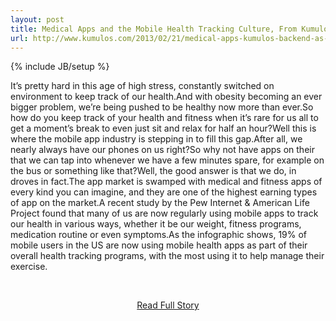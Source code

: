 ```yaml
---
layout: post
title: Medical Apps and the Mobile Health Tracking Culture, From Kumulos (Backend as a Service)
url: http://www.kumulos.com/2013/02/21/medical-apps-kumulos-backend-as-a-service-2/
---
```

{% include JB/setup %}<p>It’s pretty hard in this age of high stress, constantly switched on environment to keep track of our health.And with obesity becoming an ever bigger problem, we’re being pushed to be healthy now more than ever.So how do you keep track of your health and fitness when it’s rare for us all to get a moment’s break to even just sit and relax for half an hour?Well this is where the mobile app industry is stepping in to fill this gap.After all, we nearly always have our phones on us right?So why not have apps on their that we can tap into whenever we have a few minutes spare, for example on the bus or something like that?Well, the good answer is that we do, in droves in fact.The app market is swamped with medical and fitness apps of every kind you can imagine, and they are one of the highest earning types of app on the market.A recent study by the Pew Internet & American Life Project found that many of us are now regularly using mobile apps to track our health in various ways, whether it be our weight, fitness programs, medication routine or even symptoms.As the infographic shows, 19% of mobile users in the US are now using mobile health apps as part of their overall health tracking programs, with the most using it to help manage their exercise.</p>
<br /><p align='center'><a href="http://www.kumulos.com/2013/02/21/medical-apps-kumulos-backend-as-a-service-2/">Read Full Story</a></p><br />
